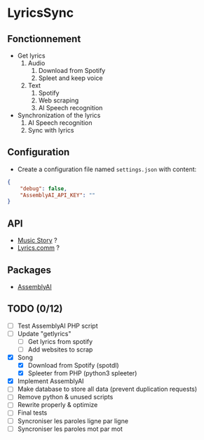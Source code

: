 # LyricsSync

## Fonctionnement
- Get lyrics
    1. Audio
        1. Download from Spotify
        2. Spleet and keep voice
    2. Text
        1. Spotify
        2. Web scraping
        3. AI Speech recognition
- Synchronization of the lyrics
    1. AI Speech recognition
    2. Sync with lyrics

## Configuration
* Create a configuration file named `settings.json` with content:
```json
{
    "debug": false,
    "AssemblyAI_API_KEY": ""
}
```

## API
- [Music Story](https://developers.music-story.com/fr/developpeurs/lyric) ?
- [Lyrics.comm](https://lyrics.com) ?

## Packages
- [AssemblyAI](https://www.assemblyai.com)

## TODO (0/12)
- [ ] Test AssemblyAI PHP script
- [ ] Update "getlyrics"
    - [ ] Get lyrics from spotify
    - [ ] Add websites to scrap
- [x] Song
    - [x] Download from Spotify (spotdl)
    - [x] Spleeter from PHP (python3 spleeter)
- [x] Implement AssemblyAI
- [ ] Make database to store all data (prevent duplication requests)
- [ ] Remove python & unused scripts
- [ ] Rewrite properly & optimize
- [ ] Final tests
- [ ] Syncroniser les paroles ligne par ligne
- [ ] Syncroniser les paroles mot par mot